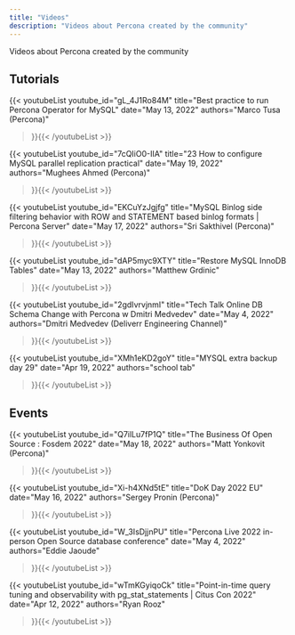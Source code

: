 ```yaml
---
title: "Videos"
description: "Videos about Percona created by the community"
---
```


Videos about Percona created by the community

## Tutorials

{{< youtubeList 
  youtube_id="gL_4J1Ro84M" 
  title="Best practice to run Percona Operator for MySQL" 
  date="May 13, 2022"
  authors="Marco Tusa (Percona)"
>}}{{< /youtubeList >}}

{{< youtubeList 
  youtube_id="7cQIiO0-IIA" 
  title="23 How to configure MySQL parallel replication practical" 
  date="May 19, 2022"
  authors="Mughees Ahmed (Percona)"
>}}{{< /youtubeList >}}

{{< youtubeList 
  youtube_id="EKCuYzJgjfg" 
  title="MySQL Binlog side filtering behavior with ROW and STATEMENT based binlog formats | Percona Server" 
  date="May 17, 2022"
  authors="Sri Sakthivel (Percona)"
>}}{{< /youtubeList >}}

{{< youtubeList 
  youtube_id="dAP5myc9XTY" 
  title="Restore MySQL InnoDB Tables" 
  date="May 13, 2022"
  authors="Matthew Grdinic"
>}}{{< /youtubeList >}}

{{< youtubeList 
  youtube_id="2gdIvrvjnmI" 
  title="Tech Talk Online DB Schema Change with Percona w Dmitri Medvedev" 
  date="May 4, 2022"
  authors="Dmitri Medvedev (Deliverr Engineering Channel)"
>}}{{< /youtubeList >}}

{{< youtubeList 
  youtube_id="XMh1eKD2goY" 
  title="MYSQL extra backup day 29" 
  date="Apr 19, 2022"
  authors="school tab"
>}}{{< /youtubeList >}}

## Events

{{< youtubeList 
  youtube_id="Q7ilLu7fP1Q" 
  title="The Business Of Open Source : Fosdem 2022" 
  date="May 18, 2022"
  authors="Matt Yonkovit (Percona)"
>}}{{< /youtubeList >}}

{{< youtubeList 
  youtube_id="Xi-h4XNd5tE" 
  title="DoK Day 2022 EU" 
  date="May 16, 2022"
  authors="Sergey Pronin (Percona)"
>}}{{< /youtubeList >}}

{{< youtubeList 
  youtube_id="W_3IsDjjnPU" 
  title="Percona Live 2022 in-person Open Source database conference" 
  date="May 4, 2022"
  authors="Eddie Jaoude"
>}}{{< /youtubeList >}}

{{< youtubeList 
  youtube_id="wTmKGyiqoCk" 
  title="Point-in-time query tuning and observability with pg_stat_statements | Citus Con 2022" 
  date="Apr 12, 2022"
  authors="Ryan Rooz"
>}}{{< /youtubeList >}}



